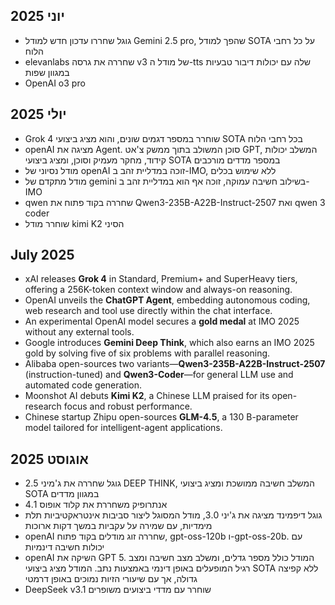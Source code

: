 ## יוני 2025
- גוגל שחררו עדכון חדש למודל Gemini 2.5 pro, שהפך למודל SOTA על כל רחבי הלוח
- elevanlabs שחררה את גרסה v3 של מודל ה-tts שלה עם יכולות דיבור טבעיות במגוון שפות 
- OpenAI o3 pro


## יולי 2025
- Grok 4 שוחרר במספר דגמים שונים, והוא מציג ביצועי SOTA בכל רחבי הלוח
- openAI מציגה את Agent. סוכן המשולב בתוך ממשק צ'אט GPT, המשלב יכולות קידוד, מחקר מעמיק וסוכן, ומציג ביצועי SOTA במספר מדדים מורכבים
- מודל נסיוני של openAI זוכה במדליית זהב ב-IMO, ללא שימוש בכלים
- מודל מתקדם של gemini בשילוב חשיבה עמוקה, זוכה אף הוא במדליית זהב ב-IMO
- qwen שחררה בקוד פתוח את Qwen3-235B-A22B-Instruct-2507 ואת qwen 3 coder
- שוחרר מודל kimi K2 הסיני

## July 2025

* xAI releases **Grok 4** in Standard, Premium+ and SuperHeavy tiers, offering a 256K-token context window and always-on reasoning.
* OpenAI unveils the **ChatGPT Agent**, embedding autonomous coding, web research and tool use directly within the chat interface.
* An experimental OpenAI model secures a **gold medal** at IMO 2025 without any external tools.
* Google introduces **Gemini Deep Think**, which also earns an IMO 2025 gold by solving five of six problems with parallel reasoning.
* Alibaba open-sources two variants—**Qwen3-235B-A22B-Instruct-2507** (instruction-tuned) and **Qwen3-Coder**—for general LLM use and automated code generation.
* Moonshot AI debuts **Kimi K2**, a Chinese LLM praised for its open-research focus and robust performance.
* Chinese startup Zhipu open-sources **GLM-4.5**, a 130 B-parameter model tailored for intelligent-agent applications.


## אוגוסט 2025
- גוגל שחררה את ג'מיני 2.5 DEEP THINK, המשלב חשיבה ממושכת ומציג ביצועי SOTA במגוון מדדים
- אנתרופיק משחררת את קלוד אופוס 4.1
- גוגל דיפמינד מציגה את ג'יני 3.0, מודל המסוגל ליצור סביבות אינטראקטיביות תלת מימדיות, עם שמירה על עקביות במשך דקות ארוכות
- openAI שחררה זוג מודלים בקוד פתוח, gpt-oss-120b ו-gpt-oss-20b. עם יכולות חשיבה דינמיות
- openAI השיקה את GPT 5. המודל כולל מספר גדלים, ומשלב מצב חשיבה ומצב רגיל המופעלים באופן דינמי באמצעות נתב. המודל מציג ביצועי SOTA ללא קפיצה גדולה, אך עם שיעורי הזיות נמוכים באופן דרמטי 
- DeepSeek v3.1 שוחרר עם מדדי ביצועים משופרים